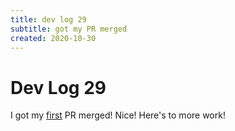 ```yaml
---
title: dev log 29
subtitle: got my PR merged
created: 2020-10-30
---
```

# Dev Log 29

I got my [first](https://github.com/kiwitcms/Kiwi/pull/2043) PR merged! Nice!
Here's to more work!
